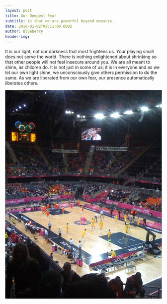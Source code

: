 ```yaml
---
layout: post
title: Our Deepest Fear
subtitle: is that we are powerful beyond measure.
date: 2016-01-02T08:11:00.000Z
author: Blueberry
header-img:
---
```



It is our light, not our darkness that most frightens us. Your playing small does not serve the world. There is nothing enlightened about shrinking so that other people will not feel insecure around you. We are all meant to shine, as children do. It is not just in some of us; it is in everyone and as we let our own light shine, we unconsciously give others permission to do the same. As we are liberated from our own fear, our presence automatically liberates others.

![](/uploads/versions/2012-07-31-11.03.33---x----1200-1600x---.jpg)